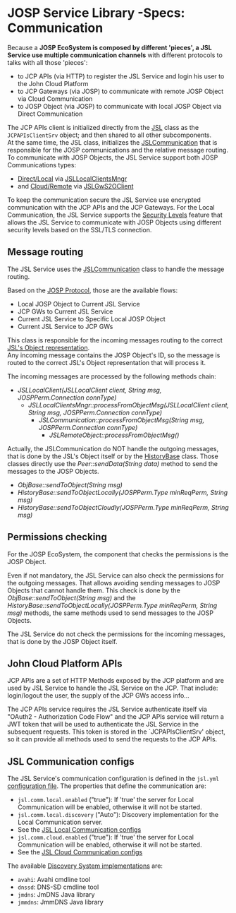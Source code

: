 # JOSP Service Library -Specs: Communication

Because a **JOSP EcoSystem is composed by different 'pieces', a JSL Service use
multiple communication channels** with different protocols to talks with all those 'pieces':

* to JCP APIs (via HTTP) to register the JSL Service and login his user to the John Cloud Platform
* to JCP Gateways (via JOSP) to communicate with remote JOSP Object via Cloud Communication
* to JOSP Object (via JOSP) to communicate with local JOSP Object via Direct Communication

The JCP APIs client is initialized directly from the [JSL](../../src/main/java/com/robypomper/josp/jsl/JSL.java)
class as the `JCPAPIsClientSrv` object; and then shared to all other subcomponents.<br/>
At the same time, the JSL class, initializes the [JSLCommunication](../../src/main/java/com/robypomper/josp/jsl/comm/JSLCommunication.java)
that is responsible for the JOSP communications and the relative message routing.
To communicate with JOSP Objects, the JSL Service support both JOSP Communications
types:

* [Direct/Local](communication_local.md) via [JSLLocalClientsMngr](../../src/main/java/com/robypomper/josp/jsl/comm/JSLLocalClientsMngr.java)
* and [Cloud/Remote](communication_cloud.md) via [JSLGwS2OClient](../../src/main/java/com/robypomper/josp/jsl/comm/JSLGwS2OClient.java)

To keep the communication secure the JSL Service use encrypted communication with
the JCP APIs and the JCP Gateways. For the Local Communication, the JSL Service
supports the [Security Levels](../josp_comps/josp_commons_josp_communication_securitylevels.md) feature that
allows the JSL Service to communicate with JOSP Objects using different security
levels based on the SSL/TLS connection.


## Message routing

The JSL Service uses the [JSLCommunication](../../src/main/java/com/robypomper/josp/jsl/comm/JSLCommunication.java)
class to handle the message routing.

Based on the [JOSP Protocol](../josp_comps/josp_commons_josp_protocol.md), those are the
available flows:
- Local JOSP Object to Current JSL Service
- JCP GWs to Current JSL Service
- Current JSL Service to Specific Local JOSP Object
- Current JSL Service to JCP GWs

This class is responsible for the incoming messages routing to the correct
[JSL's Object representation](objects.md).<br/>
Any incoming message contains the JOSP Object's ID, so the message is routed to
the correct JSL's Object representation that will process it.

The incoming messages are processed by the following methods chain:
- *JSLLocalClient(JSLLocalClient client, String msg, JOSPPerm.Connection connType)*
  - *JSLLocalClientsMngr::processFromObjectMsg(JSLLocalClient client, String msg, JOSPPerm.Connection connType)*
    - *JSLCommunication::processFromObjectMsg(String msg, JOSPPerm.Connection connType)*
      - *JSLRemoteObject::processFromObjectMsg()*

Actually, the JSLCommunication do NOT handle the outgoing messages, that is done
by the JSL's Object itself or by the [HistoryBase](../../src/main/java/com/robypomper/josp/jsl/objs/history/HistoryBase.java)
class. Those classes directly use the *Peer::sendData(String data)* method to
send the messages to the JOSP Objects.
      
- *ObjBase::sendToObject(String msg)*
- *HistoryBase::sendToObjectLocally(JOSPPerm.Type minReqPerm, String msg)*
- *HistoryBase::sendToObjectCloudly(JOSPPerm.Type minReqPerm, String msg)*


## Permissions checking

For the JOSP EcoSystem, the component that checks the permissions is the JOSP Object.

Even if not mandatory, the JSL Service can also check the permissions for the
outgoing messages. That allows avoiding sending messages to JOSP Objects that
cannot handle them. This check is done by the
*ObjBase::sendToObject(String msg)* and the
*HistoryBase::sendToObjectLocally(JOSPPerm.Type minReqPerm, String msg)* methods,
the same methods used to send messages to the JOSP Objects.

The JSL Service do not check the permissions for the incoming messages, that is
done by the JOSP Object itself.


## John Cloud Platform APIs

JCP APIs are a set of HTTP Methods
exposed by the JCP platform and are used by JSL Service to handle the JSL Service
on the JCP. That include: login/logout the user, the supply of
the JCP GWs access info...

The JCP APIs service requires the JSL Service authenticate itself via "OAuth2 -
Authorization Code Flow" and the JCP APIs service will return a JWT token that
will be used to authenticate the JSL Service in the subsequent requests. This
token is stored in the `JCPAPIsClientSrv' object, so it can provide all methods
used to send the requests to the JCP APIs.


## JSL Communication configs

The JSL Service's communication configuration is defined in the
`jsl.yml` [configuration file](jsl_yml.md). The properties that define
the communication are:

* `jsl.comm.local.enabled` ("true"): If 'true' the server for Local Communication will be enabled, otherwise it will not be started.
* `jsl.comm.local.discovery` ("Auto"): Discovery implementation for the Local Communication server.
* See the [JSL Local Communication configs](communication_local.md#jsl-local-communication-configs)
* `jsl.comm.cloud.enabled` ("true"): If 'true' the server for Local Communication will be enabled, otherwise it will not be started.
* See the [JSL Cloud Communication configs](communication_cloud.md#jsl-cloud-communication-configs)

The available [Discovery System implementations](../josp_comps/josp_commons_discovery.md)
are:

* `avahi`: Avahi cmdline tool
* `dnssd`: DNS-SD cmdline tool
* `jmdns`: JmDNS Java library
* `jmmdns`: JmmDNS Java library
